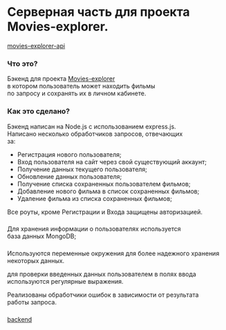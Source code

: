 # Серверная часть для проекта Movies-explorer.  
[movies-explorer-api](https://api.beatfilm.learnproject.nomoredomains.icu/)

### Что это? 
Бэкенд для проекта [Movies-explorer](https://beatfilm.learnproject.nomoredomains.icu/)  
в котором пользователь может находить фильмы  
по запросу и сохранять их в личном кабинете.

### Как это сделано?  
Бэкенд написан на Node.js с использованием express.js.  
Написано несколько обработчиков запросов, отвечающих  
за:   
 * Регистрация нового пользователя;  
 * Вход пользователя на сайт через свой существующий аккаунт;  
 * Получение данных текущего пользователя;  
 * Обновление данных пользователя; 
 * Получение списка сохраненных пользователем фильмов;
 * Добавление нового фильма в список сохраненных фильмов;  
 * Удаление фильма из списка сохраненных фильмов;  

Все роуты, кроме Регистрации и Входа защищены авторизацией.  

###
Для хранения информации о пользователях используется  
база данных MongoDB;  

###
Используются переменные окружения для более надежного хранения  
некоторых данных.  

для проверки введенных данных пользователем в полях ввода  
используются регулярные выражения.  

Реализованы обработчики ошибок в зависимости от результата  
работы запроса.    

###

[backend](https://api.beatfilm.learnproject.nomoredomains.icu/)
